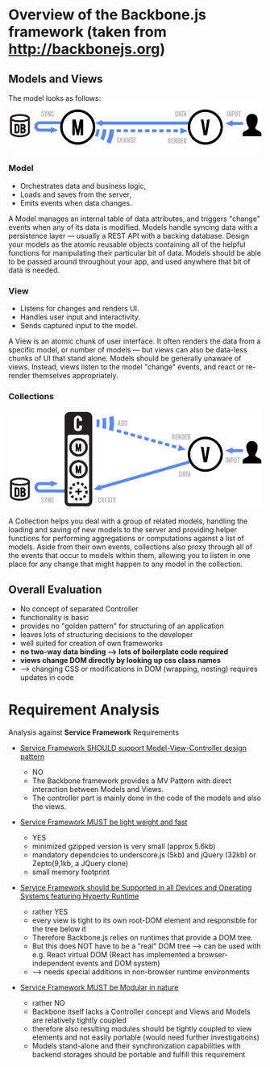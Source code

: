 

# Overview of the Backbone.js framework (taken from http://backbonejs.org)

## Models and Views

The model looks as follows:
![image](backbone-MV.png)

### Model

* Orchestrates data and business logic,
* Loads and saves from the server,
* Emits events when data changes.

A Model manages an internal table of data attributes, and triggers "change" events when any of its data is modified. Models handle syncing data with a persistence layer — usually a REST API with a backing database. Design your models as the atomic reusable objects containing all of the helpful functions for manipulating their particular bit of data. Models should be able to be passed around throughout your app, and used anywhere that bit of data is needed.

### View

* Listens for changes and renders UI.
* Handles user input and interactivity.
* Sends captured input to the model.

A View is an atomic chunk of user interface. It often renders the data from a specific model, or number of models — but views can also be data-less chunks of UI that stand alone. Models should be generally unaware of views. Instead, views listen to the model "change" events, and react or re-render themselves appropriately.

### Collections

![image](backbone-Collections.png)

A Collection helps you deal with a group of related models, handling the loading and saving of new models to the server and providing helper functions for performing aggregations or computations against a list of models. Aside from their own events, collections also proxy through all of the events that occur to models within them, allowing you to listen in one place for any change that might happen to any model in the collection.

## Overall Evaluation

* No concept of separated Controller
* functionality is basic
* provides no "golden pattern" for structuring of an application
* leaves lots of structuring decisions to the developer
* well suited for creation of own frameworks
* **no two-way data binding --> lots of boilerplate code required**
* **views change DOM directly by looking up css class names**
* --> changing CSS or modifications in DOM (wrapping, nesting) requires updates in code


# Requirement Analysis

Analysis against **Service Framework** Requirements


* [Service Framework SHOULD support Model-View-Controller design pattern ](https://github.com/reTHINK-project/core-framework/issues/36)
  * NO
  * The Backbone framework provides a MV Pattern with direct interaction between Models and Views.
  * The controller part is mainly done in the code of the models and also the views.


* [Service Framework MUST be light weight and fast](https://github.com/reTHINK-project/core-framework/issues/37)
  * YES
  * minimized gzipped version is very small (approx 5.6kb)
  * mandatory dependcies to underscore.js (5kb) and jQuery (32kb) or Zepto(9,1kb, a JQuery clone)
  * small memory footprint


* [Service Framework should be Supported in all Devices and Operating Systems featuring Hyperty Runtime](https://github.com/reTHINK-project/core-framework/issues/38)
  * rather YES
  * every view is tight to its own root-DOM element and responsible for the tree below it
  * Therefore Backbone.js relies on runtimes that provide a DOM tree.
  * But this does NOT have to be a "real" DOM tree --> can be used with e.g. React virtual DOM (React has implemented a browser-independent events and DOM system)
  * --> needs special additions in non-browser runtime environments


* [Service Framework MUST be Modular in nature](https://github.com/reTHINK-project/core-framework/issues/42)
  * rather NO
  * Backbone itself lacks a Controller concept and Views and Models are relatively tightly coupled
  * therefore also resulting modules should be tightly coupled to view elements and not easily portable (would need further investigations)
  * Models stand-alone and their synchronization capabilities with backend storages should be portable and fulfill this requirement
